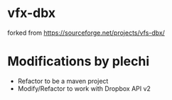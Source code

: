 # vfx-dbx
forked from https://sourceforge.net/projects/vfs-dbx/


# Modifications by plechi

 - Refactor to be a maven project
 - Modify/Refactor to work with Dropbox API v2
